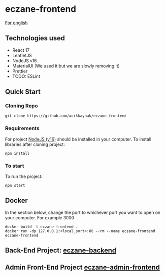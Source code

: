 # eczane-frontend
[For english](README_ENG.md)

## Technologies used
- React 17
- LeafletJS
- NodeJS v16
- MaterialUI (We used it but we are slowly removing it)
- Prettier
- TODO: ESLint

## Quick Start
### Cloning Repo

```
git clone https://github.com/acikkaynak/eczane-frontend
```

### Requirements
For project [NodeJS (v16)](https://nodejs.org/en/download/) should be installed in your computer.
To install libraries after cloning project:

```
npm install
```

### To start
To run the project:

```
npm start
```

## Docker
In the section below, change the port to whichever port you want to open on your computer. For example 3000

```
docker build -t eczane-frontend .
docker run -dp 127.0.0.1:<local_port>:80 --rm --name eczane-frontend eczane-frontend
```

## Back-End Project: [eczane-backend](https://github.com/acikkaynak/eczane-backend)
## Admin Front-End Project [eczane-admin-frontend](https://github.com/acikkaynak/eczane-admin-frontend)
